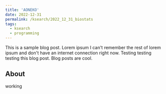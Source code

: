 ```yaml
---
title: 'AONEKO'
date: 2022-12-31
permalink: /ksearch/2022_12_31_biostats
tags:
  - ksearch
  - programming
---
```


This is a sample blog post. Lorem ipsum I can't remember the rest of lorem ipsum and don't have an internet connection right now. Testing testing testing this blog post. Blog posts are cool.

## About

working

